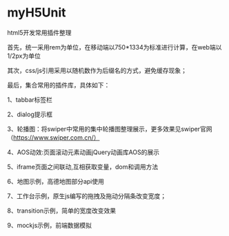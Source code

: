 # myH5Unit

html5开发常用插件整理

首先，统一采用rem为单位，在移动端以750*1334为标准进行计算，在web端以1/2px为单位

其次，css/js引用采用以随机数作为后缀名的方式，避免缓存现象；

最后，集合常用的插件库，具体如下：

1、tabbar标签栏

2、dialog提示框

3、轮播图：将swiper中常用的集中轮播图整理展示，更多效果见swiper官网（https://www.swiper.com.cn/）

4、AOS动效:页面滚动元素动画jQuery动画库AOS的展示

5、iframe页面之间联动,互相获取变量，dom和调用方法

6、地图示例，高德地图部分api使用

7、工作台示例，原生js编写的拖拽及拖动分隔条改变宽度；

8、transition示例，简单的宽度改变效果

9、mockjs示例，前端数据模拟